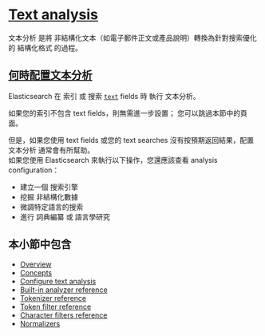 # [Text analysis](https://www.elastic.co/guide/en/elasticsearch/reference/8.6/analysis.html)

文本分析 是將 非結構化文本（如電子郵件正文或產品說明）轉換為針對搜索優化的 結構化格式 的過程。

## [何時配置文本分析](https://www.elastic.co/guide/en/elasticsearch/reference/8.6/analysis.html#when-to-configure-analysis)

Elasticsearch 在 索引 或 搜索 [`text`](https://www.elastic.co/guide/en/elasticsearch/reference/8.6/text.html) fields 時 執行 文本分析。

如果您的索引不包含 text fields，則無需進一步設置； 您可以跳過本節中的頁面。

但是，如果您使用 text fields 或您的 text searches 沒有按預期返回結果，配置 文本分析 通常會有所幫助。  
如果您使用 Elasticsearch 來執行以下操作，您還應該查看 analysis configuration：

* 建立一個 搜索引擎
* 挖掘 非結構化數據
* 微調特定語言的搜索
* 進行 詞典編纂 或 語言學研究

## 本小節中包含

* [Overview](overview.md)
* [Concepts](concepts/README.md)
* [Configure text analysis](configure-text-analysis/README.md)
* [Built-in analyzer reference](analysis-analyzers/README.md)
* [Tokenizer reference](https://www.elastic.co/guide/en/elasticsearch/reference/8.6/analysis-tokenizers.html)
* [Token filter reference](https://www.elastic.co/guide/en/elasticsearch/reference/8.6/analysis-tokenfilters.html)
* [Character filters reference](https://www.elastic.co/guide/en/elasticsearch/reference/8.6/analysis-charfilters.html)
* [Normalizers](https://www.elastic.co/guide/en/elasticsearch/reference/8.6/analysis-normalizers.html)
